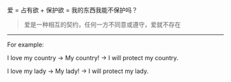 爱 = 占有欲 + 保护欲 = 我的东西我能不保护吗？

> 爱是一种相互的契约，任何一方不同意或遵守，爱就不存在

___

For example: 

I love my country → My country! → I will protect my country.

I love my lady → My lady! → I will protect my lady.